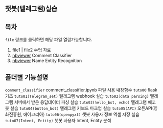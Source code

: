 ## 챗봇(텔레그램)실습



## 목차

`file`  링크를 클릭하면 해당 파일 열람가능합니다.

1. [file1](./tut01_Telegram_ChatBot.pdf) | [file2](./tut02_Telegram_ChatBot_workflow.pdf) 수업 자료 
2. [nbviewer](https://nbviewer.jupyter.org/github/elymas/ai_chatbot_class/blob/master/07_chatbot_class/comment_classifier.ipynb) Comment Classifier
3. [nbviewer](https://nbviewer.jupyter.org/github/elymas/ai_chatbot_class/blob/master/07_chatbot_class/named_entity_recognition.ipynb) Name Entity Recognition


## 폴더별 기능설명

`comment_classifier` comment_classifier.ipynb 파일 사용 내장함수
`tuto00` flask 기초
`tuto01(Telegram_set)` 텔레그램 webhook 실습
`tuto02(data parsing)` 텔레그램 서버에서 받은 응답데이터 파싱 실습
`tuto03(hello_bot, echo)` 텔레그램 에코봇 실습
`tuto04(button_bot)` 텔레그램 키보드 마크업 실습
`tuto05(API)` 오픈API(영화진흥원, 에어코리아)
`tuto06(openpyxl)` 챗봇 사용자 정보 엑셀 저장 실습
`tuto07(Intent, Entity)` 챗봇 사용자 Intent, Entity 분석 
